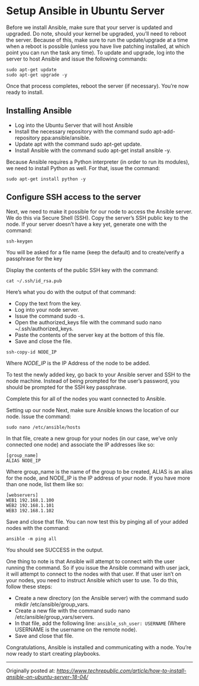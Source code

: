 # Setup Ansible in Ubuntu Server 

 Before we install Ansible, make sure that your server is updated and upgraded. Do note, should your kernel be upgraded, you’ll need to reboot the server. Because of this, make sure to run the update/upgrade at a time when a reboot is possible (unless you have live patching installed, at which point you can run the task any time). To update and upgrade, log into the server to host Ansible and issue the following commands:

```
sudo apt-get update
sudo apt-get upgrade -y
```

Once that process completes, reboot the server (if necessary). You’re now ready to install.

## Installing Ansible

- Log into the Ubuntu Server that will host Ansible
- Install the necessary repository with the command sudo apt-add-repository ppa:ansible/ansible.
- Update apt with the command sudo apt-get update.
- Install Ansible with the command sudo apt-get install ansible -y.

Because Ansible requires a Python interpreter (in order to run its modules), we need to install Python as well. For that, issue the command:

```
sudo apt-get install python -y
```

## Configure SSH access to the server

Next, we need to make it possible for our node to access the Ansible server. We do this via Secure Shell (SSH). Copy the server’s SSH public key to the node. If your server doesn’t have a key yet, generate one with the command:

```
ssh-keygen
```

You will be asked for a file name (keep the default) and to create/verify a passphrase for the key

Display the contents of the public SSH key with the command:

```
cat ~/.ssh/id_rsa.pub
```

Here’s what you do with the output of that command:

- Copy the text from the key.
- Log into your node server.
- Issue the command sudo -s.
- Open the authorized_keys file with the command sudo nano ~/.ssh/authorized_keys.
- Paste the contents of the server key at the bottom of this file.
- Save and close the file.

```
ssh-copy-id NODE_IP
```

Where *NODE_IP* is the IP Address of the node to be added.

To test the newly added key, go back to your Ansible server and SSH to the node machine. Instead of being prompted for the user’s password, you should be prompted for the SSH key passphrase.


Complete this for all of the nodes you want connected to Ansible.

Setting up our node
Next, make sure Ansible knows the location of our node. Issue the command:

```
sudo nano /etc/ansible/hosts
```

In that file, create a new group for your nodes (in our case, we’ve only connected one node) and associate the IP addresses like so:

```
[group_name]
ALIAS NODE_IP
```


Where group_name is the name of the group to be created, ALIAS is an alias for the node, and NODE_IP is the IP address of your node. If you have more than one node, list them like so:

```
[webservers]
WEB1 192.168.1.100
WEB2 192.168.1.101
WEB3 192.168.1.102
```


Save and close that file. You can now test this by pinging all of your added nodes with the command:

```
ansible -m ping all
```

You should see SUCCESS in the output.

One thing to note is that Ansible will attempt to connect with the user running the command. So if you issue the Ansible command with user jack, it will attempt to connect to the nodes with that user. If that user isn’t on your nodes, you need to instruct Ansible which user to use. To do this, follow these steps:

- Create a new directory (on the Ansible server) with the command sudo mkdir /etc/ansible/group_vars.
- Create a new file with the command sudo nano /etc/ansible/group_vars/servers.
- In that file, add the following line: `ansible_ssh_user: USERNAME` (Where USERNAME is the username on the remote node).
- Save and close that file.

Congratulations, Ansible is installed and communicating with a node. You’re now ready to start creating playbooks.

---

Originally posted at:
*https://www.techrepublic.com/article/how-to-install-ansible-on-ubuntu-server-18-04/*